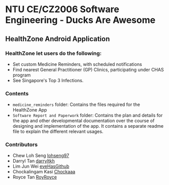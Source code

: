 # NTU CE/CZ2006 Software Engineering - Ducks Are Awesome

## HealthZone Android Application

### HealthZone let users do the following:
- Set custom Medicine Reminders, with scheduled notifications
- Find nearest General Practitioner (GP) Clinics, participating under CHAS program
- See Singapore's Top 3 Infections.

### Contents
- ``medicine_reminders`` folder: Contains the files required for the HealthZone App
- ``Software Report and Paperwork`` folder: Contains the plan and details for the app and other developmental documentation over the course of designing and implementation of the app. It contains a separate readme file to explain the different relevant usages.

### Contributors
- Chew Loh Seng [lohseng97](https://github.com/lohseng97)
- Darryl Tan [darryltkh](https://github.com/darryltkh)
- Lim Jun Wei [eveHasGithub](https://github.com/eveHasGithub)
- Chockalingam Kasi [Chockaaa](https://github.com/Chockaaa)
- Royce Tan [RoyRoyce](https://github.com/RoyRoyce)
